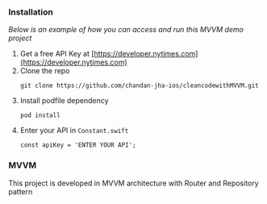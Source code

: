 
### Installation

_Below is an example of how you can access and run this MVVM demo project_

1. Get a free API Key at [https://developer.nytimes.com](https://developer.nytimes.com)
2. Clone the repo
   ```
   git clone https://github.com/chandan-jha-ios/cleancodewithMVVM.git
   ```
3. Install podfile dependency
   ```
   pod install
   ```
4. Enter your API in `Constant.swift`
   ```
   const apiKey = 'ENTER YOUR API';
   ```
### MVVM 
This project is developed in MVVM architecture with Router and Repository pattern
